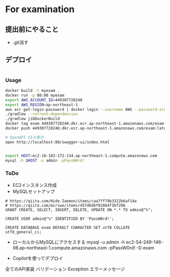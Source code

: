 # For examination

## 提出前にやること

- .git消す

## デプロイ

```bash

```

### Usage

```bash
docker build -t myexam .
docker run -p 80:80 myexam
export AWS_ACCOUNT_ID=449307728240
export AWS_REGION=ap-northeast-1
aws ecr get-login-password | docker login --username AWS --password-stdin https://${AWS_ACCOUNT_ID}.dkr.ecr.${AWS_REGION}.amazonaws.com
./gradlew --refresh-dependencies
./gradlew jibDockerBuild
docker tag exam 449307728240.dkr.ecr.ap-northeast-1.amazonaws.com/exam:latest
docker push 449307728240.dkr.ecr.ap-northeast-1.amazonaws.com/exam:latest

# OpenAPI UIの表示
open http://localhost:80/swagger-ui/index.html

```

```bash

export HOST=ec2-18-183-172-134.ap-northeast-1.compute.amazonaws.com
mysql -h $HOST -u admin -pPassW0rd! 

```

### ToDo

- EC2インスタンス作成
- MySQLセットアップ
```mysql
# https://qiita.com/Hide-Zaemon/items/caa7ff79b3322b6af14a
# https://qiita.com/miriwo/items/457d6dbf02864f3bf296
GRANT CREATE, SELECT, INSERT, DELETE, UPDATE ON *.* TO admin@"%";

CREATE USER admin@"%" IDENTIFIED BY 'PassW0rd!';

CREATE DATABASE exam DEFAULT CHARACTER SET utf8 COLLATE utf8_general_ci;
```
- ローカルからMySQLにアクセスする
  mysql -u admin -h ec2-54-249-146-98.ap-northeast-1.compute.amazonaws.com -pPassW0rd! -D exam

- Copilotを使ってデプロイ

全てのAPI実装
バリデーション
Exception
エラーメッセージ
